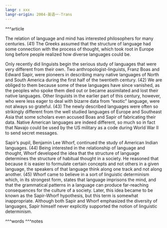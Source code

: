 ```yaml
---
langr : xxx
langr-origin: 2004-英语一-Trans
---
```


^^^article

The relation of language and mind has interested philosophers for many centuries. (41) The Greeks assumed that the structure of language had some connection with the process of thought, which took root in Europe long before people realized how diverse languages could be.

Only recently did linguists begin the serious study of languages that were very different from their own. Two anthropologist-linguists, Franz Boas and Edward Sapir, were pioneers in describing many native languages of North and South America during the first half of the twentieth century. (42) We are obliged to them because some of these languages have since vanished, as the peoples who spoke them died out or became assimilated and lost their native languages. Other linguists in the earlier part of this century, however, who were less eager to deal with bizarre data from “exotic” language, were not always so grateful. (43) The newly described languages were often so strikingly different from the well studied languages of Europe and Southeast Asia that some scholars even accused Boas and Sapir of fabricating their data. Native American languages are indeed different, so much so in fact that Navajo could be used by the US military as a code during World War II to send secret messages.

Sapir’s pupil, Benjamin Lee Whorf, continued the study of American Indian languages. (44) Being interested in the relationship of language and thought, Whorf developed the idea that the structure of language determines the structure of habitual thought in a society. He reasoned that because it is easier to formulate certain concepts and not others in a given language, the speakers of that language think along one track and not along another. (45) Whorf came to believe in a sort of linguistic determinism which, in its strongest form, states that language imprisons the mind, and that the grammatical patterns in a language can produce far-reaching consequences for the culture of a society. Later, this idea became to be known as the Sapir-Whorf hypothesis, but this term is somewhat inappropriate. Although both Sapir and Whorf emphasized the diversity of languages, Sapir himself never explicitly supported the notion of linguistic determinism.




^^^words
^^^notes